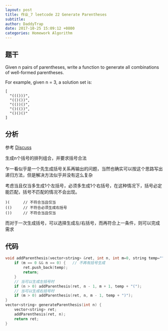 ```yaml
---
layout: post
title: 作业_7 leetcode 22 Generate Parentheses
subtitle:
author: DaddyTrap
date: 2017-10-25 15:09:12 +0800
categories: Homework Algorithm
---
```


## 题干

Given n pairs of parentheses, write a function to generate all combinations of well-formed parentheses.

For example, given n = 3, a solution set is:

```plain
[
  "((()))",
  "(()())",
  "(())()",
  "()(())",
  "()()()"
]
```

<!-- more -->

## 分析

参考 [Discuss](https://discuss.leetcode.com/topic/4485/concise-recursive-c-solution)

生成n个括号的排列组合，并要求括号合法

乍一看似乎是一个先生成括号关系再输出的问题，当然也确实可以按这个思路写出递归方法，但是解决方法似乎并没有这么复杂

考虑当且仅当多生成1个左括号，必须多生成1个右括号，在这种情况下，括号必定能匹配，括号不匹配的情况不会出现。

```plain
)(      // 不符合当且仅当
(()     // 不符合必须生成右括号
())     // 不符合当且仅当
```

而对于一次生成括号，可以选择生成左/右括号，而再符合上一条件，则可以完成需求

## 代码

```cpp
void addParenthesis(vector<string> &ret, int n, int m=0, string temp="") {
    if (m == 0 && n == 0) {   // 不再有括号生成
        ret.push_back(temp);
        return;
    }
    // 当可以生成左括号时
    if (n > 0) addParenthesis(ret, n - 1, m + 1, temp + "(");
    // 当可以生成右括号时
    if (m > 0) addParenthesis(ret, n, m - 1, temp + ")");
}
vector<string> generateParenthesis(int n) {
    vector<string> ret;
    addParenthesis(ret, n);
    return ret;
}
```